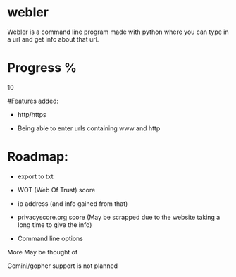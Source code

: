 # webler
Webler is a command line program made with python where you can type in a url and get info about that url.

# Progress %
10

#Features added:
- http/https

- Being able to enter urls containing www and http

# Roadmap:
- export to txt

- WOT (Web Of Trust) score

- ip address (and info gained from that)

- privacyscore.org score (May be scrapped due to the website taking a long time to give the info)

- Command line options

More May be thought of

Gemini/gopher support is not planned
